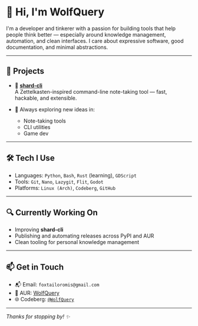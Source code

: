 # 👋 Hi, I'm WolfQuery

I'm a developer and tinkerer with a passion for building tools that help people think better — especially around knowledge management, automation, and clean interfaces. I care about expressive software, good documentation, and minimal abstractions.

---

## 🔧 Projects

- 🧠 **[shard-cli](https://github.com/WolfQuery/shard-cli)**  
  A Zettelkasten-inspired command-line note-taking tool — fast, hackable, and extensible.

- 🌱 Always exploring new ideas in:
  - Note-taking tools
  - CLI utilities
  - Game dev

---

## 🛠 Tech I Use

- Languages: `Python`, `Bash`, `Rust` (learning), `GDScript`
- Tools: `Git`, `Nano`, `Lazygit`, `Flit`, `Godot`
- Platforms: `Linux (Arch)`, `Codeberg`, `GitHub`

---

## 🔍 Currently Working On

- Improving **shard-cli**
- Publishing and automating releases across PyPI and AUR
- Clean tooling for personal knowledge management

---

## 📫 Get in Touch

- 📬 Email: `foxtailoromis@gmail.com`
- 🐧 AUR: [WolfQuery](https://aur.archlinux.org/account/WolfQuery)
- 🌐 Codeberg: [`@WolfQuery`](https://codeberg.org/WolfQuery)

---

_Thanks for stopping by! ✨_
